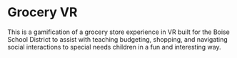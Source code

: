 # Grocery VR
 This is a gamification of a grocery store experience in VR built for the Boise School District to assist with teaching budgeting, shopping, and navigating social interactions to special needs children in a fun and interesting way.
